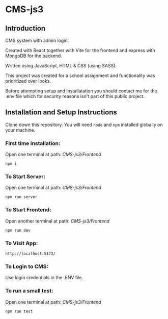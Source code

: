 # CMS-js3
## Introduction
CMS system with admin login.

Created with React together with Vite for the frontend and express with MongoDB for the backend.

Written using JavaScript, HTML & CSS (using SASS).

This project was created for a school assignment and functionality was prioritized over looks.

Before attempting setup and installatation you should contact me for the .env file which for security reasons isn't part of this public project.

## Installation and Setup Instructions
Clone down this repository. You will need `node` and `npm` installed globally on your machine.

### First time installation:

Open one terminal at path: _CMS-js3/Frontend_

`npm i`

### To Start Server:

Open one terminal at path: _CMS-js3/Frontend_
    
`npm run server`
    
### To Start Frontend:

Open another terminal at path: _CMS-js3/Frontend_

`npm run dev`

### To Visit App:

`http://localhost:5173/`

### To Login to CMS:

Use login credentials in the .ENV file.

### To run a small test:

Open one terminal at path: _CMS-js3/Frontend_

`npm run test`

